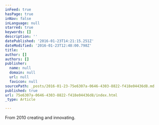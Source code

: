 ```yaml
---
inFeed: true
hasPage: true
inNav: false
inLanguage: null
starred: true
keywords: []
description: ''
datePublished: '2016-01-23T14:21:15.251Z'
dateModified: '2016-01-23T12:48:00.798Z'
title: ''
author: []
authors: []
publisher:
  name: null
  domain: null
  url: null
  favicon: null
sourcePath: _posts/2016-01-23-75e6307a-0646-4303-8822-f418e04436d8.md
published: true
url: 75e6307a-0646-4303-8822-f418e04436d8/index.html
_type: Article

---
```

From 2010 creating and innovating.